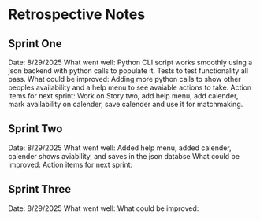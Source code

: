 # Retrospective Notes

## Sprint One
Date: 8/29/2025
What went well: Python CLI script works smoothly using a json backend with python calls to populate it. Tests to test functionality all pass.
What could be improved: Adding more python calls to show other peoples availability and a help menu to see avaiable actions to take.
Action items for next sprint: Work on Story two, add help menu, add calender, mark availability on calender, save calender and use it for matchmaking. 

## Sprint Two
Date: 8/29/2025
What went well: Added help menu, added calender, calender shows aviability, and saves in the json databse
What could be improved: 
Action items for next sprint:

## Sprint Three
Date: 8/29/2025
What went well:
What could be improved:

